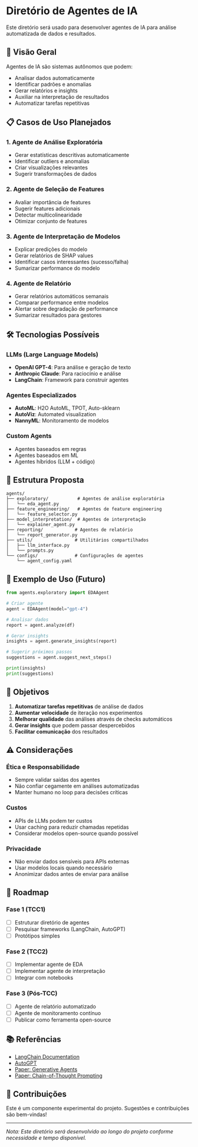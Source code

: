 # Diretório de Agentes de IA

Este diretório será usado para desenvolver agentes de IA para análise automatizada de dados e resultados.

## 🤖 Visão Geral

Agentes de IA são sistemas autônomos que podem:
- Analisar dados automaticamente
- Identificar padrões e anomalias
- Gerar relatórios e insights
- Auxiliar na interpretação de resultados
- Automatizar tarefas repetitivas

## 📋 Casos de Uso Planejados

### 1. Agente de Análise Exploratória
- Gerar estatísticas descritivas automaticamente
- Identificar outliers e anomalias
- Criar visualizações relevantes
- Sugerir transformações de dados

### 2. Agente de Seleção de Features
- Avaliar importância de features
- Sugerir features adicionais
- Detectar multicolinearidade
- Otimizar conjunto de features

### 3. Agente de Interpretação de Modelos
- Explicar predições do modelo
- Gerar relatórios de SHAP values
- Identificar casos interessantes (sucesso/falha)
- Sumarizar performance do modelo

### 4. Agente de Relatório
- Gerar relatórios automáticos semanais
- Comparar performance entre modelos
- Alertar sobre degradação de performance
- Sumarizar resultados para gestores

## 🛠️ Tecnologias Possíveis

### LLMs (Large Language Models)
- **OpenAI GPT-4**: Para análise e geração de texto
- **Anthropic Claude**: Para raciocínio e análise
- **LangChain**: Framework para construir agentes

### Agentes Especializados
- **AutoML**: H2O AutoML, TPOT, Auto-sklearn
- **AutoViz**: Automated visualization
- **NannyML**: Monitoramento de modelos

### Custom Agents
- Agentes baseados em regras
- Agentes baseados em ML
- Agentes híbridos (LLM + código)

## 📂 Estrutura Proposta

```
agents/
├── exploratory/           # Agentes de análise exploratória
│   └── eda_agent.py
├── feature_engineering/   # Agentes de feature engineering
│   └── feature_selector.py
├── model_interpretation/  # Agentes de interpretação
│   └── explainer_agent.py
├── reporting/            # Agentes de relatório
│   └── report_generator.py
├── utils/                # Utilitários compartilhados
│   ├── llm_interface.py
│   └── prompts.py
└── configs/              # Configurações de agentes
    └── agent_config.yaml
```

## 🚀 Exemplo de Uso (Futuro)

```python
from agents.exploratory import EDAAgent

# Criar agente
agent = EDAAgent(model="gpt-4")

# Analisar dados
report = agent.analyze(df)

# Gerar insights
insights = agent.generate_insights(report)

# Sugerir próximos passos
suggestions = agent.suggest_next_steps()

print(insights)
print(suggestions)
```

## 🎯 Objetivos

1. **Automatizar tarefas repetitivas** de análise de dados
2. **Aumentar velocidade** de iteração nos experimentos
3. **Melhorar qualidade** das análises através de checks automáticos
4. **Gerar insights** que podem passar despercebidos
5. **Facilitar comunicação** dos resultados

## ⚠️ Considerações

### Ética e Responsabilidade
- Sempre validar saídas dos agentes
- Não confiar cegamente em análises automatizadas
- Manter humano no loop para decisões críticas

### Custos
- APIs de LLMs podem ter custos
- Usar caching para reduzir chamadas repetidas
- Considerar modelos open-source quando possível

### Privacidade
- Não enviar dados sensíveis para APIs externas
- Usar modelos locais quando necessário
- Anonimizar dados antes de enviar para análise

## 🔮 Roadmap

### Fase 1 (TCC1)
- [ ] Estruturar diretório de agentes
- [ ] Pesquisar frameworks (LangChain, AutoGPT)
- [ ] Protótipos simples

### Fase 2 (TCC2)
- [ ] Implementar agente de EDA
- [ ] Implementar agente de interpretação
- [ ] Integrar com notebooks

### Fase 3 (Pós-TCC)
- [ ] Agente de relatório automatizado
- [ ] Agente de monitoramento contínuo
- [ ] Publicar como ferramenta open-source

## 📚 Referências

- [LangChain Documentation](https://python.langchain.com/docs/get_started/introduction)
- [AutoGPT](https://github.com/Significant-Gravitas/AutoGPT)
- [Paper: Generative Agents](https://arxiv.org/abs/2304.03442)
- [Paper: Chain-of-Thought Prompting](https://arxiv.org/abs/2201.11903)

## 🤝 Contribuições

Este é um componente experimental do projeto. Sugestões e contribuições são bem-vindas!

---

*Nota: Este diretório será desenvolvido ao longo do projeto conforme necessidade e tempo disponível.*

